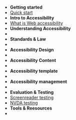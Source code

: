 - **Getting started**
 - [Quick start](tutorials/)
- **Intro to Accessibility**
 - [What is Web accessibility](tutorials/what-is-web-accessibility)
- **Understanding Accessibility**
 -
- **Standards & Law**
 - 
- **Accessibility Design**
 - 
- **Accessibility Content**
 - 
- **Accessibility template**
 - 
- **Accessibility management**
 - 
- **Evaluation & Testing**
 - [Screenreader testing](tutorials/sc-testing)
 - [NVDA testing](tutorials/sc-nvda-testing)
- **Tools & Reesources**
 - 
